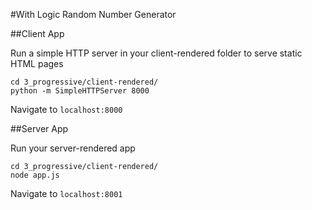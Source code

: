 #With Logic
Random Number Generator

##Client App

Run a simple HTTP server in your client-rendered folder to serve static HTML pages
```
cd 3_progressive/client-rendered/
python -m SimpleHTTPServer 8000
```

Navigate to `localhost:8000`


##Server App

Run your server-rendered app
```
cd 3_progressive/client-rendered/
node app.js
```

Navigate to `localhost:8001`
